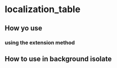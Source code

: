 # localization_table

## How yo use

### using the extension method


## How to use in background isolate